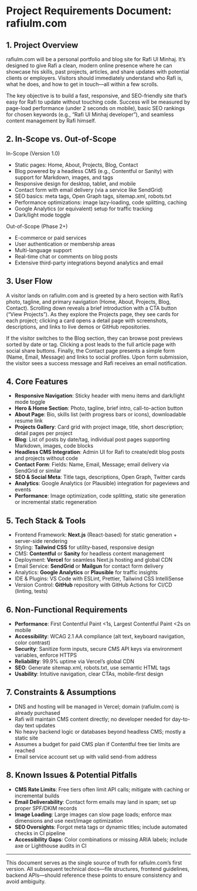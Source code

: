 # Project Requirements Document: rafiulm.com

## 1. Project Overview

rafiulm.com will be a personal portfolio and blog site for Rafi Ul Minhaj. It’s designed to give Rafi a clean, modern online presence where he can showcase his skills, past projects, articles, and share updates with potential clients or employers. Visitors should immediately understand who Rafi is, what he does, and how to get in touch—all within a few scrolls.

The key objective is to build a fast, responsive, and SEO-friendly site that’s easy for Rafi to update without touching code. Success will be measured by page-load performance (under 2 seconds on mobile), basic SEO rankings for chosen keywords (e.g., “Rafi Ul Minhaj developer”), and seamless content management by Rafi himself.

## 2. In-Scope vs. Out-of-Scope

In-Scope (Version 1.0)
- Static pages: Home, About, Projects, Blog, Contact
- Blog powered by a headless CMS (e.g., Contentful or Sanity) with support for Markdown, images, and tags
- Responsive design for desktop, tablet, and mobile
- Contact form with email delivery (via a service like SendGrid)
- SEO basics: meta tags, Open Graph tags, sitemap.xml, robots.txt
- Performance optimizations: image lazy-loading, code splitting, caching
- Google Analytics (or equivalent) setup for traffic tracking
- Dark/light mode toggle

Out-of-Scope (Phase 2+)
- E-commerce or paid services
- User authentication or membership areas
- Multi-language support
- Real-time chat or comments on blog posts
- Extensive third-party integrations beyond analytics and email

## 3. User Flow

A visitor lands on rafiulm.com and is greeted by a hero section with Rafi’s photo, tagline, and primary navigation (Home, About, Projects, Blog, Contact). Scrolling down reveals a brief introduction with a CTA button (“View Projects”). As they explore the Projects page, they see cards for each project; clicking a card opens a detail page with screenshots, descriptions, and links to live demos or GitHub repositories. 

If the visitor switches to the Blog section, they can browse post previews sorted by date or tag. Clicking a post leads to the full article page with social share buttons. Finally, the Contact page presents a simple form (Name, Email, Message) and links to social profiles. Upon form submission, the visitor sees a success message and Rafi receives an email notification.

## 4. Core Features

- **Responsive Navigation**: Sticky header with menu items and dark/light mode toggle
- **Hero & Home Section**: Photo, tagline, brief intro, call-to-action button
- **About Page**: Bio, skills list (with progress bars or icons), downloadable resume link
- **Projects Gallery**: Card grid with project image, title, short description; detail pages per project
- **Blog**: List of posts by date/tag, individual post pages supporting Markdown, images, code blocks
- **Headless CMS Integration**: Admin UI for Rafi to create/edit blog posts and projects without code
- **Contact Form**: Fields: Name, Email, Message; email delivery via SendGrid or similar
- **SEO & Social Meta**: Title tags, descriptions, Open Graph, Twitter cards
- **Analytics**: Google Analytics (or Plausible) integration for pageviews and events
- **Performance**: Image optimization, code splitting, static site generation or incremental static regeneration

## 5. Tech Stack & Tools

- Frontend Framework: **Next.js** (React-based) for static generation + server-side rendering
- Styling: **Tailwind CSS** for utility-based, responsive design
- CMS: **Contentful** or **Sanity** for headless content management
- Deployment: **Vercel** for seamless Next.js hosting and global CDN
- Email Service: **SendGrid** or **Mailgun** for contact form delivery
- Analytics: **Google Analytics** or **Plausible** for traffic insights
- IDE & Plugins: VS Code with ESLint, Prettier, Tailwind CSS IntelliSense
- Version Control: **GitHub** repository with GitHub Actions for CI/CD (linting, tests)

## 6. Non-Functional Requirements

- **Performance**: First Contentful Paint <1s, Largest Contentful Paint <2s on mobile
- **Accessibility**: WCAG 2.1 AA compliance (alt text, keyboard navigation, color contrast)
- **Security**: Sanitize form inputs, secure CMS API keys via environment variables, enforce HTTPS
- **Reliability**: 99.9% uptime via Vercel’s global CDN
- **SEO**: Generate sitemap.xml, robots.txt, use semantic HTML tags
- **Usability**: Intuitive navigation, clear CTAs, mobile-first design

## 7. Constraints & Assumptions

- DNS and hosting will be managed in Vercel; domain (rafiulm.com) is already purchased
- Rafi will maintain CMS content directly; no developer needed for day-to-day text updates
- No heavy backend logic or databases beyond headless CMS; mostly a static site
- Assumes a budget for paid CMS plan if Contentful free tier limits are reached
- Email service account set up with valid send-from address

## 8. Known Issues & Potential Pitfalls

- **CMS Rate Limits**: Free tiers often limit API calls; mitigate with caching or incremental builds
- **Email Deliverability**: Contact form emails may land in spam; set up proper SPF/DKIM records
- **Image Loading**: Large images can slow page loads; enforce max dimensions and use next/image optimization
- **SEO Oversights**: Forgot meta tags or dynamic titles; include automated checks in CI pipeline
- **Accessibility Gaps**: Color combinations or missing ARIA labels; include axe or Lighthouse audits in CI


---

This document serves as the single source of truth for rafiulm.com’s first version. All subsequent technical docs—file structures, frontend guidelines, backend APIs—should reference these points to ensure consistency and avoid ambiguity.